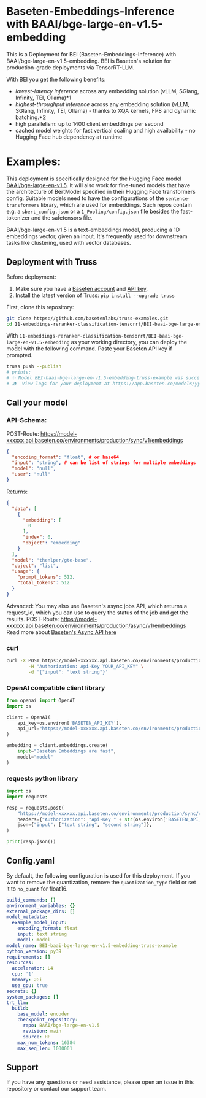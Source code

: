 # Baseten-Embeddings-Inference with BAAI/bge-large-en-v1.5-embedding

This is a Deployment for BEI (Baseten-Embeddings-Inference) with BAAI/bge-large-en-v1.5-embedding. BEI is Baseten's solution for production-grade deployments via TensorRT-LLM. 

With BEI you get the following benefits:
- *lowest-latency inference* across any embedding solution (vLLM, SGlang, Infinity, TEI, Ollama)*1
- *highest-throughput inference* across any embedding solution (vLLM, SGlang, Infinity, TEI, Ollama) - thanks to XQA kernels, FP8 and dynamic batching.*2 
- high parallelism: up to 1400 client embeddings per second
- cached model weights for fast vertical scaling and high availability - no Hugging Face hub dependency at runtime

# Examples:
This deployment is specifically designed for the Hugging Face model [BAAI/bge-large-en-v1.5](https://huggingface.co/BAAI/bge-large-en-v1.5).
It will also work for fine-tuned models that have the architecture of BertModel specified in their Hugging Face transformers config.
Suitable models need to have the configurations of the `sentence-transformers` library, which are used for embeddings. Such repos contain e.g. a `sbert_config.json` or a `1_Pooling/config.json` file besides the fast-tokenizer and the safetensors file.

BAAI/bge-large-en-v1.5  is a text-embeddings model, producing a 1D embeddings vector, given an input. 
It's frequently used for downstream tasks like clustering, used with vector databases.


## Deployment with Truss

Before deployment:

1. Make sure you have a [Baseten account](https://app.baseten.co/signup) and [API key](https://app.baseten.co/settings/account/api_keys).
2. Install the latest version of Truss: `pip install --upgrade truss`


First, clone this repository:
```sh
git clone https://github.com/basetenlabs/truss-examples.git
cd 11-embeddings-reranker-classification-tensorrt/BEI-baai-bge-large-en-v1.5-embedding
```

With `11-embeddings-reranker-classification-tensorrt/BEI-baai-bge-large-en-v1.5-embedding` as your working directory, you can deploy the model with the following command. Paste your Baseten API key if prompted.

```sh
truss push --publish
# prints: 
# ✨ Model BEI-baai-bge-large-en-v1.5-embedding-truss-example was successfully pushed ✨
# 🪵  View logs for your deployment at https://app.baseten.co/models/yyyyyy/logs/xxxxxx
```

## Call your model

### API-Schema:
POST-Route: https://model-xxxxxx.api.baseten.co/environments/production/sync/v1/embeddings
```json
{
  "encoding_format": "float", # or base64
  "input": "string", # can be list of strings for multiple embeddings
  "model": "null", 
  "user": "null"
}
```

Returns:
```json
{
  "data": [
    {
      "embedding": [
        0
      ],
      "index": 0,
      "object": "embedding"
    }
  ],
  "model": "thenlper/gte-base",
  "object": "list",
  "usage": {
    "prompt_tokens": 512,
    "total_tokens": 512
  }
}
```
Advanced:
You may also use Baseten's async jobs API, which returns a request_id, which you can use to query the status of the job and get the results.
POST-Route: https://model-xxxxxx.api.baseten.co/environments/production/async/v1/embeddings
Read more about [Baseten's Async API here](https://docs.baseten.co/invoke/async)

### curl
```bash
curl -X POST https://model-xxxxxx.api.baseten.co/environments/production/sync/v1/embeddings \
        -H "Authorization: Api-Key YOUR_API_KEY" \
        -d '{"input": "text string"}'
```

### OpenAI compatible client library
```python
from openai import OpenAI
import os

client = OpenAI(
    api_key=os.environ['BASETEN_API_KEY'], 
    api_url="https://model-xxxxxx.api.baseten.co/environments/production/sync"
)

embedding = client.embeddings.create(
    input="Baseten Embeddings are fast",
    model="model"
)
```
### requests python library

```python
import os
import requests

resp = requests.post(
    "https://model-xxxxxx.api.baseten.co/environments/production/sync/v1/embeddings",
    headers={"Authorization": "Api-Key " + str(os.environ['BASETEN_API_KEY'])},
    json={"input": ["text string", "second string"]},
)

print(resp.json())
```


## Config.yaml
By default, the following configuration is used for this deployment. If you want to remove the quantization, remove the `quantization_type` field or set it to `no_quant` for float16.

```yaml
build_commands: []
environment_variables: {}
external_package_dirs: []
model_metadata:
  example_model_input:
    encoding_format: float
    input: text string
    model: model
model_name: BEI-baai-bge-large-en-v1.5-embedding-truss-example
python_version: py39
requirements: []
resources:
  accelerator: L4
  cpu: '1'
  memory: 2Gi
  use_gpu: true
secrets: {}
system_packages: []
trt_llm:
  build:
    base_model: encoder
    checkpoint_repository:
      repo: BAAI/bge-large-en-v1.5
      revision: main
      source: HF
    max_num_tokens: 16384
    max_seq_len: 1000001

```

## Support
If you have any questions or need assistance, please open an issue in this repository or contact our support team.
